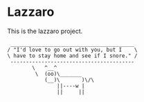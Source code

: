# Lazzaro

This is the lazzaro project.

```
 ________________________________________
/ "I'd love to go out with you, but I    \
\ have to stay home and see if I snore." /
 ----------------------------------------
        \   ^__^
         \  (oo)\_______
            (__)\       )\/\
                ||----w |
                ||     ||
```
                
